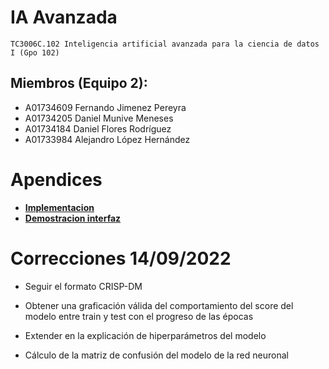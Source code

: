 # IA Avanzada
    TC3006C.102 Inteligencia artificial avanzada para la ciencia de datos I (Gpo 102)
    
## Miembros (Equipo 2):

- A01734609 Fernando Jimenez Pereyra
- A01734205 Daniel Munive Meneses
- A01734184 Daniel Flores Rodríguez
- A01733984 Alejandro López Hernández

# Apendices
- **[Implementacion](http://ec2-44-209-10-17.compute-1.amazonaws.com/)**
- **[Demostracion interfaz](https://youtu.be/_znqc8ailR8)**

# Correcciones 14/09/2022
- Seguir el formato CRISP-DM

- Obtener una graficación válida del comportamiento del score del modelo entre train y test con el progreso de las épocas

- Extender en la explicación de hiperparámetros del modelo

- Cálculo de la matriz de confusión del modelo de la red neuronal
